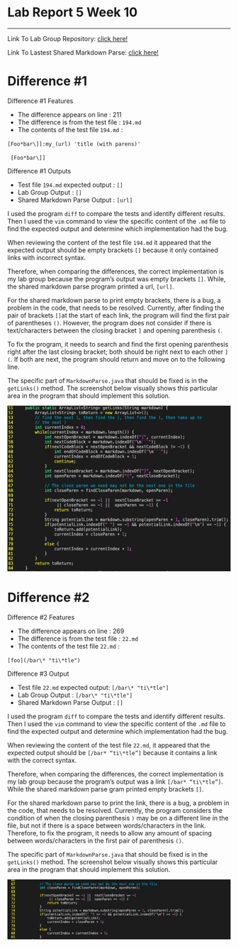 # Lab Report 5 Week 10 
---

Link To Lab Group Repository: [click here!](https://github.com/smissula/markdown-parse)

Link To Lastest Shared Markdown Parse: [click here!](https://github.com/ucsd-cse15l-w22/markdown-parse)

# Difference #1 

Difference #1 Features
- The difference appears on line : 211 
- The difference is from the test file : ``194.md``
- The contents of the test file ``194.md`` : 

``[Foo*bar\]]:my_(url) 'title (with parens)' ``
 
`` [Foo*bar\]]``

Difference #1 Outputs
- Test file ``194.md`` expected output : ``[]``
- Lab Group Output : ``[]``
- Shared Markdown Parse Output : ``[url]``

I used the program ``diff`` to compare the tests and identify different results. Then I used the ``vim`` command to view the specific content of the ``.md`` file to find the expected output and determine which implementation had the bug.

When reviewing the content of the test file ``194.md`` it appeared that the expected output should be empty brackets ``[]`` because it only contained links with incorrect syntax. 

Therefore, when comparing the differences, the correct implementation is my lab group because the program’s output was empty brackets ``[]``. While, the shared markdown parse program printed a url, ``[url]``.
 
For the shared markdown parse to print empty brackets, there is a bug, a problem in the code, that needs to be resolved. Currently, after finding the pair of brackets ``[]``at the start of each link, the program will find the first pair of parentheses ``()``. However, the program does not consider if there is text/characters between the closing bracket ``]`` and opening parenthesis ``(``. 

To fix the program, it needs to search and find the first opening parenthesis right after the last closing bracket; both should be right next to each other ``](``. If both are next, the program should return and move on to the following line. 

The specific part of ``MarkdownParse.java`` that should be fixed is in the ``getLinks()`` method. The screenshot below visually shows this particular area in the program that should implement this solution. 

![image](redo_JoeCodeFix1.png)

# Difference #2  

Difference #2 Features 
- The difference appears on line : 269 
- The difference is from the test file : ``22.md``
- The contents of the test file ``22.md`` : 

``[foo](/bar\* "ti\*tle")``

Difference #3 Output
- Test file ``22.md`` expected output: ``[/bar\* "ti\*tle"]``
- Lab Group Output : ``[/bar\* "ti\*tle"]``
- Shared Markdown Parse Output : ``[]`` 

I used the program ``diff`` to compare the tests and identify different results. Then I used the ``vim`` command to view the specific content of the ``.md`` file to find the expected output and determine which implementation had the bug.

When reviewing the content of the test file ``22.md``, it appeared that the expected output should be ``[/bar* “ti\*tle”]`` because it contains a link with the correct syntax. 

Therefore, when comparing the differences, the correct implementation is my lab group because the program’s output was a link ``[/bar* “ti\*tle”]``. While the shared markdown parse gram printed empty brackets ``[]``. 

For the shared markdown parse to print the link, there is a bug, a problem in the code, that needs to be resolved. Currently, the program considers the condition of when the closing parenthesis ``)`` may be on a different line in the file, but not if there is a space between words/characters in the link. Therefore, to fix the program, it needs to allow any amount of spacing between words/characters in the first pair of parenthesis ``()``.

The specific part of ``MarkdownParse.java`` that should be fixed is in the ``getLinks()`` method. The screenshot below visually shows this particular area in the program that should implement this solution. 

![image](joe_codeFix2.png)



